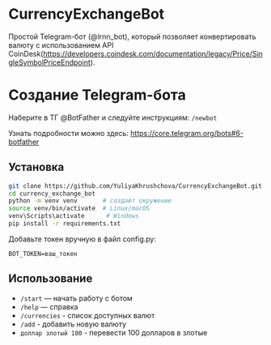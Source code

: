 # CurrencyExchangeBot

Простой Telegram-бот (@lrnn_bot), который позволяет конвертировать валюту с использованием API CoinDesk(https://developers.coindesk.com/documentation/legacy/Price/SingleSymbolPriceEndpoint).

# Создание Telegram-бота

Наберите в ТГ @BotFather и следуйте инструкциям:
```/newbot```

Узнать подробности можно здесь: https://core.telegram.org/bots#6-botfather

## Установка
```bash
git clone https://github.com/YuliyaKhrushchova/CurrencyExchangeBot.git
cd currency_exchange_bot
python -m venv venv       # создаёт окружение
source venv/bin/activate  # Linux/macOS
venv\Scripts\activate      # Windows
pip install -r requirements.txt
```

Добавьте токен вручную в файл config.py:
```
BOT_TOKEN=ваш_токен
```

## Использование
- `/start` — начать работу с ботом
- `/help` — справка
- `/currencies` - список доступных валют
- `/add` - добавить новую валюту
- `доллар злотый 100` - перевести 100 долларов в злотые